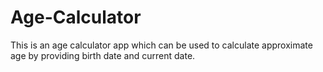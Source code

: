 # Age-Calculator
This is an age calculator app which can be used to calculate approximate age by providing birth date and current date.
